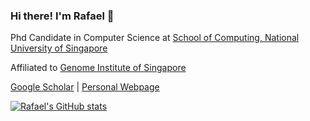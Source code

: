 ### Hi there! I'm Rafael 👋
Phd Candidate in Computer Science at [School of Computing, National University of Singapore](www.comp.nus.edu.sg)

Affiliated to [Genome Institute of Singapore](https://www.gis.a-star.edu.sg)

[Google Scholar](https://scholar.google.com/citations?user=w12iyzIAAAAJ&hl=en) | [Personal Webpage](https://rafaelperes.github.op)

[![Rafael's GitHub stats](https://github-readme-stats.vercel.app/api?username=rafaelperes)](https://github.com/anuraghazra/github-readme-stats)

<!--
**rafaelperes/rafaelperes** is a ✨ _special_ ✨ repository because its `README.md` (this file) appears on your GitHub profile.

Here are some ideas to get you started:

- 🔭 I’m currently working on ...
- 🌱 I’m currently learning ...
- 👯 I’m looking to collaborate on ...
- 🤔 I’m looking for help with ...
- 💬 Ask me about ...
- 📫 How to reach me: ...
- 😄 Pronouns: ...
- ⚡ Fun fact: ...
-->
